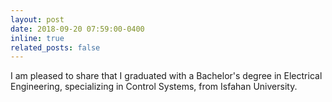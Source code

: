 ```yaml
---
layout: post
date: 2018-09-20 07:59:00-0400
inline: true
related_posts: false
---
```

I am pleased to share that I graduated with a Bachelor's degree in Electrical Engineering, specializing in Control Systems, from Isfahan University.
